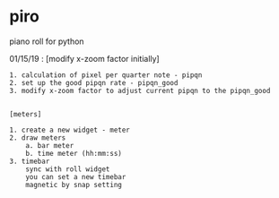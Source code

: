 # piro
piano roll for python

01/15/19 : 
    [modify x-zoom factor initially]

    1. calculation of pixel per quarter note - pipqn
    2. set up the good pipqn rate - pipqn_good
    3. modify x-zoom factor to adjust current pipqn to the pipqn_good


    [meters]

    1. create a new widget - meter
    2. draw meters
        a. bar meter
        b. time meter (hh:mm:ss)
    3. timebar
        sync with roll widget
        you can set a new timebar
        magnetic by snap setting
